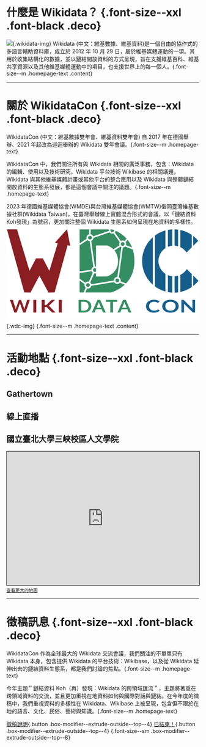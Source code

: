 # 什麼是 Wikidata？ {.font-size--xxl .font-black .deco}

![](https://upload.wikimedia.org/wikipedia/commons/6/66/Wikidata-logo-en.svg){.wikidata-img}
Wikidata (中文：維基數據、維基資料)是一個自由的協作式的多語言輔助資料庫，成立於 2012 年 10 月 29 日，屬於維基媒體運動的一環。其用於收集結構化的數據，並以鏈結開放資料的方式呈現，旨在支援維基百科、維基共享資源以及其他維基媒體運動中的項目，也支援世界上的每一個人。{.font-size--m .homepage-text .content}

---

# 關於 WikidataCon {.font-size--xxl .font-black .deco}

WikidataCon (中文：維基數據雙年會、維基資料雙年會) 自 2017 年在德國舉辦、2021 年起改為巡迴舉辦的 Wikidata 雙年會議。{.font-size--m .homepage-text}

WikidataCon 中，我們關注所有與 Wikidata 相關的廣泛事務，包含：Wikidata 的編輯、使用以及技術研究，Wikidata 平台技術 Wikibase 的相關議題，Wikidata 與其他維基媒體計畫或其他平台的整合應用以及 Wikidata 與整體鏈結開放資料的生態系發展，都是這個會議中關注的議題。{.font-size--m .homepage-text}

2023 年德國維基媒體協會(WMDE)與台灣維基媒體協會(WMTW)偕同臺灣維基數據社群(Wikidata Taiwan)，在臺灣舉辦線上實體混合形式的會議，以「鏈結資料Koh發現」為號召，更加關注整個 Wikidata 生態系如何呈現在地資料的多樣性。
![](/LOGO_w_RGB.svg){.wdc-img} {.font-size--m .homepage-text .content}

---

# 活動地點 {.font-size--xxl .font-black .deco}

## Gathertown

## 線上直播

## 國立臺北大學三峽校區人文學院

<iframe width="100%" height="350" src="https://www.openstreetmap.org/export/embed.html?bbox=121.36910766363145%2C24.94507847521594%2C121.37307196855548%2C24.94744234912393&amp;layer=mapnik&amp;marker=24.946260417840737%2C121.37108981609344" style="border: 1px solid black"></iframe><br/><small><a href="https://www.openstreetmap.org/?mlat=24.94626&amp;mlon=121.37109#map=19/24.94626/121.37109&amp;layers=N">查看更大的地圖</a></small>

---

# 徵稿訊息 {.font-size--xxl .font-black .deco}

WikidataCon 作為全球最大的 Wikidata 交流會議，我們關注的不單單只有 Wikidata 本身，包含提供 Wikidata 的平台技術：Wikibase，以及從 Wikidata 延伸出去的鏈結資料生態系，都是我們討論的焦點。{.font-size--m .homepage-text}

今年主題＂鏈結資料 Koh（再）發現：Wikidata 的跨領域匯流＂，主題將著重在跨領域資料的交流，並且更加重視在地資料如何與國際對話與鏈結。在今年度的徵稿中，我們重視資料的多樣性在 Wikidata、Wikibase 上被呈現，包含但不限於在地的語言、文化、民俗、藝術與知識。{.font-size--m .homepage-text}

[徵稿說明](/cfp){.button .box-modifier--extrude-outside--top--4}  [已結束！](){.button .box-modifier--extrude-outside--top--4} {.font-size--sm .box-modifier--extrude-outside--top--8}